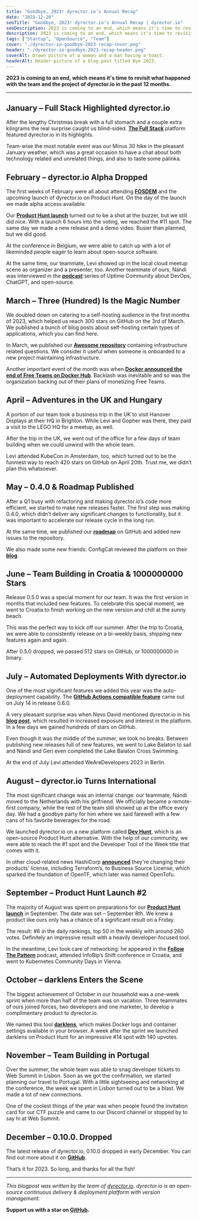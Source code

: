 ```yaml
---
title: "Goodbye, 2023! dyrector.io’s Annual Recap"
date: "2023-12-20"
seoTitle: "Goodbye, 2023! dyrector.io’s Annual Recap | dyrector.io"
seoDescription: 2023 is coming to an end, which means it's time to revisit what happened in the past 12 months. 
description: 2023 is coming to an end, which means it's time to revisit what happened with the team and the project of dyrector.io in the past 12 months.
tags: ["Startup", "OpenSource", "Team"]
cover: "./dyrector-io-goodbye-2023-recap-cover.png"
header: "./dyrector-io-goodbye-2023-recap-header.png"
coverAlt: Drawn picture of a woman and a man having a toast.
headerAlt: Header picture of a blog post titled Bye 2023.
---
```


**2023 is coming to an end, which means it's time to revisit what happened with the team and the project of dyrector.io in the past 12 months.**

---

## January – Full Stack Highlighted dyrector.io

After the lengthy Christmas break with a full stomach and a couple extra kilograms the real surprise caught us blind-sided. **[The Full Stack](https://thefullstack.network/)** platform featured dyrector.io in its highlights.

Team-wise the most notable event was our Minus 30 hike in the pleasant January weather, which was a great occasion to have a chat about both technology related and unrelated things, and also to taste some pálinka.

## February – dyrector.io Alpha Dropped

The first weeks of February were all about attending **[FOSDEM](https://fosdem.org/2024/)** and the upcoming launch of dyrector.io on Product Hunt. On the day of the launch we made alpha access available.

Our **[Product Hunt launch](https://www.producthunt.com/products/dyrector-io-platform#dyrector-io)** turned out to be a shot at the buzzer, but we still did nice. With a launch 6 hours into the voting, we reached the #11 spot. The same day we made a new release and a demo video. Busier than planned, but we did good.

At the conference in Belgium, we were able to catch up with a lot of likeminded people eager to learn about open-source software.

At the same time, our teammate, Levi showed up in the local cloud meetup scene as organizer and a presenter, too. Another teammate of ours, Nándi was interviewed in the **[podcast](https://www.youtube.com/watch?v=_qFJ5GEs2w4)** series of Uptime Community about DevOps, ChatGPT, and open-source.

## March – Three (Hundred) Is the Magic Number

We doubled down on catering to a self-hosting audience in the first months of 2023, which helped us reach 300 stars on GitHub on the 3rd of March. We published a bunch of blog posts about self-hosting certain types of applications, which you can find here.

In March, we published our **[Awesome repository](https://github.com/dyrector-io/awesome-infrastructure-questions)** containing infrastructure related questions. We consider it useful when someone is onboarded to a new project maintaining infrastructure.

Another important event of the month was when **[Docker announced the end of Free Teams on Docker Hub](https://blog.dyrector.io/2023-03-21-docker-hub-registry-alternatives/)**. Backlash was inevitable and so was the organization backing out of their plans of monetizing Free Teams.

## April – Adventures in the UK and Hungary

A portion of our team took a business trip in the UK to visit Hanover Displays at their HQ in Brighton. While Levi and Gopher was there, they paid a visit to the LEGO HQ for a meetup, as well.

After the trip in the UK, we went out of the office for a few days of team building when we could unwind with the whole team.

Levi attended KubeCon in Amsterdam, too, which turned out to be the funniest way to reach 420 stars on GitHub on April 20th. Trust me, we didn’t plan this whatsoever.

## May – 0.4.0 & Roadmap Published

After a Q1 busy with refactoring and making dyrector.io’s code more efficient, we started to make new releases faster. The first step was making 0.4.0, which didn’t deliver any significant changes to functionality, but it was important to accelerate our release cycle in the long run.

At the same time, we published our **[roadmap](https://github.com/orgs/dyrector-io/projects/2)** on GitHub and added new issues to the repository.

We also made some new friends: ConfigCat reviewed the platform on their **[blog](https://configcat.com/blog/2023/05/16/introducing-dyrectorio-to-configcat-users/)**.

## June – Team Building in Croatia & 1000000000 Stars

Release 0.5.0 was a special moment for our team. It was the first version in months that included new features. To celebrate this special moment, we went to Croatia to finish working on the new version and chill at the sunny beach.

This was the perfect way to kick off our summer. After the trip to Croatia, we were able to consistently release on a bi-weekly basis, shipping new features again and again.

After 0.5.0 dropped, we passed 512 stars on GitHub, or 1000000000 in binary.

## July – Automated Deployments With dyrector.io

One of the most significant features we added this year was the auto-deployment capability. The **[GitHub Actions compatible feature](https://blog.dyrector.io/2023-07-20-dyrector-io-github-actions-continuous-deployment/)** came out on July 14 in release 0.6.0.

A very pleasant surprise was when Nevo David mentioned dyrector.io in his **[blog post](https://dev.to/github20k/7-open-source-projects-you-should-contribute-to-in-2023-1nph)**, which resulted in increased exposure and interest in the platform. In a few days we gained hundreds of stars on GitHub.

Even though it was the middle of the summer, we took no breaks. Between publishing new releases full of new features, we went to Lake Balaton to sail and Nándi and Geri even completed the Lake Balaton Cross Swimming.

At the end of July Levi attended WeAreDevelopers 2023 in Berlin.

## August – dyrector.io Turns International

The most significant change was an internal change: our teammate, Nándi moved to the Netherlands with his girlfriend. We officially became a remote-first company, while the rest of the team still showed up at the office every day. We had a goodbye party for him where we said farewell with a few cans of his favorite beverages for the road.

We launched dyrector.io on a new platform called **[Dev Hunt](https://devhunt.org/tool/dyrectorio)**, which is an open-source Product Hunt alternative. With the help of our community, we were able to reach the #1 spot and the Developer Tool of the Week title that comes with it.

In other cloud-related news HashiCorp **[announced](https://www.hashicorp.com/blog/hashicorp-adopts-business-source-license)** they're changing their products' license, including Terraform’s, to Business Source License, which sparked the foundation of OpenTF, which later was named OpenTofu.

## September – Product Hunt Launch #2

The majority of August was spent on preparations for our **[Product Hunt launch](https://www.producthunt.com/products/dyrector-io-platform#dyrector-io-3)** in September. The date was set – September 8th. We knew a product like ours only has a chance of a significant result on a Friday.

The result: #6 in the daily rankings, top 50 in the weekly with around 260 votes. Definitely an impressive result with a heavily developer-focused tool.

In the meantime, Levi took care of networking: he appeared in the **[Follow The Pattern](https://www.youtube.com/watch?v=ZU6ql5Wlcs0)** podcast, attended InfoBip’s Shift conference in Croatia, and went to Kubernetes Community Days in Vienna.

## October – darklens Enters the Scene

The biggest achievement of October in our household was a one-week sprint when more than half of the team was on vacation. Three teammates of ours joined forces, two developers and one marketer, to develop a complimentary product to dyrector.io.

We named this tool **[darklens](https://github.com/dyrector-io/darklens)**, which makes Docker logs and container settings available in your browser. A week after the sprint we launched darklens on Product Hunt for an impressive #14 spot with 140 upvotes.

## November – Team Building in Portugal

Over the summer, the whole team was able to snag developer tickets to Web Summit in Lisbon. Soon as we got the confirmation, we started planning our travel to Portugal. With a little sightseeing and networking at the conference, the week we spent in Lisbon turned out to be a blast. We made a lot of new connections.

One of the coolest things of the year was when people found the invitation card for our CTF puzzle and came to our Discord channel or stopped by to say hi at Web Summit.

## December – 0.10.0. Dropped

The latest release of dyrector.io, 0.10.0 dropped in early December. You can find out more about it on **[GitHub](https://github.com/dyrector-io/dyrectorio/releases/tag/0.10.0)**.

That’s it for 2023. So long, and thanks for all the fish!

---

_This blogpost was written by the team of [dyrector.io](https://dyrectorio.com). dyrector.io is an open-source continuous delivery & deployment platform with version management._

**Support us with a star on [GitHub](https://github.com/dyrector-io/dyrectorio/).**
